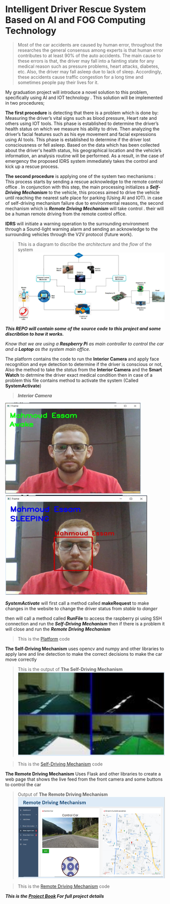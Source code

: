 # Intelligent Driver Rescue System Based on AI and FOG Computing Technology

>Most of the car accidents are caused by human error, throughout the researches the general consensus among experts is that human error contributes to at least 90% of the auto accidents. The main cause to these errors is that, the driver may fall into a fainting state for any medical reason such as pressure problems, heart attacks, diabetes, etc. Also, the driver may fall asleep due to lack of sleep. Accordingly, these accidents cause traffic congestion for a long time and sometimes people pay their lives for it.

My graduation project will introduce a novel solution to this problem, specifically using AI and IOT technology . This solution will be implemented in two procedures;

**The first procedure** is detecting that there is a problem which is done by: 
Measuring the driver’s vital signs such as blood pressure, Heart rate and others using IOT tools. This phase is established to determine the driver’s health status on which we measure his ability to drive.
 Then analyzing the driver’s facial features such as his eye movement and facial expressions using AI tools. This phase is established to determine if the driver lost consciousness or fell asleep.
Based on the data which has been collected about the driver's health status, his geographical location and the vehicle’s information, an analysis routine will be performed. As a result, in the case of emergency the proposed IDRS system immediately takes the control and kick up a rescue process.

**The second procedure** is applying one of the system two mechanisms : 
This process starts by sending a rescue acknowledge to the remote control office . In conjunction with this step, the main processing  initializes a ***Self-Driving Mechanism*** to the vehicle, this process aimed to drive the vehicle until reaching the nearest safe place for parking (Using AI and IOT).
in case of self-driving mechanism failure due to environmental reasons, the second mechanism which is ***Remote Driving Mechanism*** will take control . their will be a human remote driving  from the remote control office.

**IDRS** will initiate a warning operation to the surrounding environment through a Sound-light warning alarm and sending an acknowledge to the surrounding vehicles through the V2V protocol (future work).

>This is a diagram to discribe the *architecture* and the *flow* of the system 
![System Arch](Resources/Arch.PNG)

***This REPO will contain some of the source code to this project and some discribtion to how it works.***

*Know that we are using a **Raspberry Pi** as main controller to control the car and a **Laptop** as the system main office.* 

The platform contains the code to run the **Interior Camera** and apply face recognition and eye detection to determine if the driver is conscious or not, Also the method to take the *status* from the **Interior Camera** and the **Smart Watch** to detrmine the driver exact medical condition then in case of a problem this file contains method to activate the system (Called **SystemActivate**) 

>***Interior Camera***

![Awake](Resources/awake.PNG) 
![Sleeping](Resources/sleeping.PNG)

***SystemActivate*** will first call a method called **makeRequest** to make changes in the website to change the driver status from *stable* to *danger*

then will call a method called **RunFile** to access the raspberry pi using SSH connection and run the ***Self-Driving Mechanism*** then if there is a problem it will close and run the ***Remote Driving Mechanism*** 

>This is the [Platform](Source_Code\Full_Platform\system_Activate.py) code 


**The Self-Driving Mechanism** uses opencv and numpy and other libraries to apply lane and line detection to make the correct decisions to make the car move correctly

>This is the output of **The Self-Driving Mechanism**
![Self-Driving Mechanism](Resources/self.PNG)

>This is the [Self-Driving Mechanism](Source_Code\Self_Driving_Mechanism\enhancedLaneDetection.py) code 

**The Remote Driving Mechanism** Uses Flask and other libraries
to create a web page that shows the live feed from the front camera and some buttons to control the car
>Output of **The Remote Driving Mechanism**
![Remote Driving Mechanism](Resources/Remote.PNG) 

>This is the [Remote Driving Mechanism](Source_Code\Remote_Driving_Mechanism\app.py) code 


***This is the [Project Book](Resources\Book) For full project details***